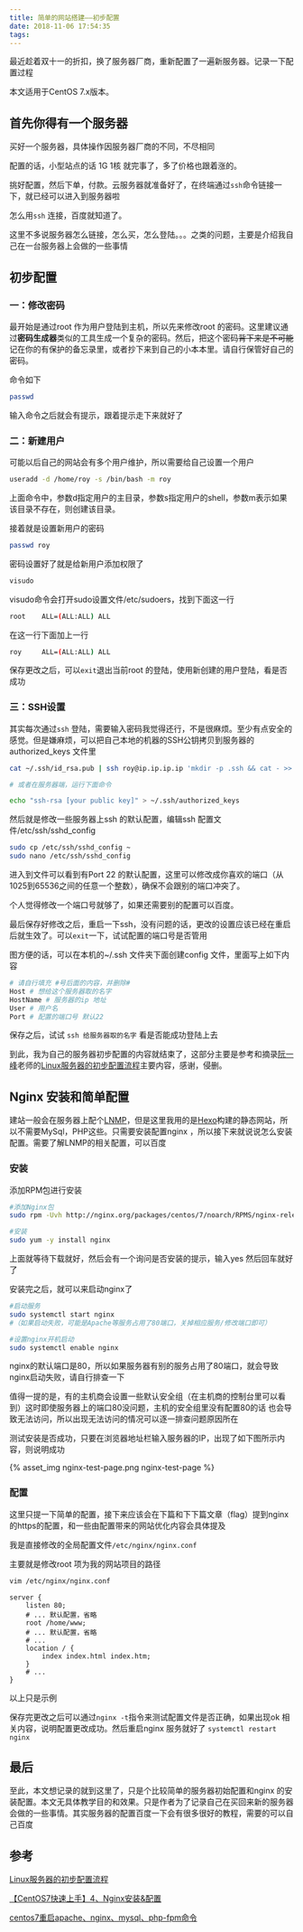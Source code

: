 ```yaml
---
title: 简单的网站搭建——初步配置
date: 2018-11-06 17:54:35
tags:
---
```


最近趁着双十一的折扣，换了服务器厂商，重新配置了一遍新服务器。记录一下配置过程

<!--more-->

本文适用于CentOS 7.x版本。

## 首先你得有一个服务器

买好一个服务器，具体操作因服务器厂商的不同，不尽相同

配置的话，小型站点的话 1G 1核 就完事了，多了价格也跟着涨的。

挑好配置，然后下单，付款。云服务器就准备好了，在终端通过`ssh`命令链接一下，就已经可以进入到服务器啦

怎么用`ssh` 连接，百度就知道了。

这里不多说服务器怎么链接，怎么买，怎么登陆。。。之类的问题，主要是介绍我自己在一台服务器上会做的一些事情

## 初步配置

### 一：修改密码

最开始是通过root 作为用户登陆到主机，所以先来修改root 的密码。这里建议通过**密码生成器**类似的工具生成一个复杂的密码。然后，把这个密码~~背下来是不可能~~记在你的有保护的备忘录里，或者抄下来到自己的小本本里。请自行保管好自己的密码。

命令如下

```bash
passwd
```

输入命令之后就会有提示，跟着提示走下来就好了

### 二：新建用户

可能以后自己的网站会有多个用户维护，所以需要给自己设置一个用户

```bash
useradd -d /home/roy -s /bin/bash -m roy
```

上面命令中，参数d指定用户的主目录，参数s指定用户的shell，参数m表示如果该目录不存在，则创建该目录。

接着就是设置新用户的密码

```bash
passwd roy
```

密码设置好了就是给新用户添加权限了

```bash
visudo
```

visudo命令会打开sudo设置文件/etc/sudoers，找到下面这一行

```bash
root    ALL=(ALL:ALL) ALL
```

在这一行下面加上一行

```bash
roy     ALL=(ALL:ALL) ALL
```

保存更改之后，可以`exit`退出当前root 的登陆，使用新创建的用户登陆，看是否成功

### 三：SSH设置

其实每次通过`ssh` 登陆，需要输入密码我觉得还行，不是很麻烦。至少有点安全的感觉。但是嫌麻烦，可以把自己本地的机器的SSH公钥拷贝到服务器的authorized_keys 文件里

```bash
cat ~/.ssh/id_rsa.pub | ssh roy@ip.ip.ip.ip 'mkdir -p .ssh && cat - >> ~/.ssh/authorized_keys'

# 或者在服务器端，运行下面命令

echo "ssh-rsa [your public key]" > ~/.ssh/authorized_keys
```

然后就是修改一些服务器上ssh 的默认配置，编辑ssh 配置文件/etc/ssh/sshd_config

```bash
sudo cp /etc/ssh/sshd_config ~
sudo nano /etc/ssh/sshd_config
```

进入到文件可以看到有Port 22 的默认配置，这里可以修改成你喜欢的端口（从1025到65536之间的任意一个整数），确保不会跟别的端口冲突了。

个人觉得修改一个端口号就够了，如果还需要别的配置可以百度。

最后保存好修改之后，重启一下ssh，没有问题的话，更改的设置应该已经在重启后就生效了。可以`exit`一下，试试配置的端口号是否管用

图方便的话，可以在本机的~/.ssh 文件夹下面创建config 文件，里面写上如下内容

```bash
# 请自行填充 #号后面的内容，并删除#
Host # 想给这个服务器取的名字
HostName # 服务器的ip 地址
User # 用户名
Port # 配置的端口号 默认22
```

保存之后，试试 `ssh 给服务器取的名字` 看是否能成功登陆上去

到此，我为自己的服务器初步配置的内容就结束了，这部分主要是参考和摘录[阮一峰](https://github.com/ruanyf)老师的[Linux服务器的初步配置流程](http://www.ruanyifeng.com/blog/2014/03/server_setup.html)主要内容，感谢，侵删。

## Nginx 安装和简单配置

建站一般会在服务器上配个[LNMP](https://www.zhihu.com/question/20561907)，但是这里我用的是[Hexo](https://hexo.io/)构建的静态网站，所以不需要MySql，PHP这些。只需要安装配置nginx ，所以接下来就说说怎么安装配置。需要了解LNMP的相关配置，可以百度

### 安装

添加RPM包进行安装

```bash
#添加Nginx包
sudo rpm -Uvh http://nginx.org/packages/centos/7/noarch/RPMS/nginx-release-centos-7-0.el7.ngx.noarch.rpm

#安装
sudo yum -y install nginx
```

上面就等待下载就好，然后会有一个询问是否安装的提示，输入yes 然后回车就好了

安装完之后，就可以来启动nginx了

```bash
#启动服务
sudo systemctl start nginx
#（如果启动失败，可能是Apache等服务占用了80端口，关掉相应服务/修改端口即可）

#设置nginx开机启动
sudo systemctl enable nginx
```

nginx的默认端口是80，所以如果服务器有别的服务占用了80端口，就会导致nginx启动失败，请自行排查一下

值得一提的是，有的主机商会设置一些默认安全组（在主机商的控制台里可以看到）这时即使服务器上的端口80没问题，主机的安全组里没有配置80的话 也会导致无法访问，所以出现无法访问的情况可以逐一排查问题原因所在

测试安装是否成功，只要在浏览器地址栏输入服务器的IP，出现了如下图所示内容，则说明成功

{% asset_img nginx-test-page.png nginx-test-page %}

### 配置

这里只提一下简单的配置，接下来应该会在下篇和下下篇文章（flag）提到nginx的https的配置，和一些由配置带来的网站优化内容会具体提及

我是直接修改的全局配置文件`/etc/nginx/nginx.conf` 

主要就是修改root 项为我的网站项目的路径

```bash
vim /etc/nginx/nginx.conf
```



```nginx
server {
    listen 80;
    # ... 默认配置，省略
    root /home/www;
    # ... 默认配置，省略
    # ...
    location / {
    	index index.html index.htm;
    }
    # ...
}
```

以上只是示例

保存完更改之后可以通过`nginx -t`指令来测试配置文件是否正确，如果出现ok 相关内容，说明配置更改成功。然后重启nginx 服务就好了 `systemctl restart nginx`



## 最后

至此，本文想记录的就到这里了，只是个比较简单的服务器初始配置和nginx 的安装配置。本文无具体教学目的和效果。只是作者为了记录自己在买回来新的服务器会做的一些事情。其实服务器的配置百度一下会有很多很好的教程，需要的可以自己百度



## 参考

[Linux服务器的初步配置流程](http://www.ruanyifeng.com/blog/2014/03/server_setup.html)

[【CentOS7快速上手】4、Nginx安装&配置](https://cloud.tencent.com/developer/article/1334264)

[centos7重启apache、nginx、mysql、php-fpm命令](https://segmentfault.com/a/1190000010269580)